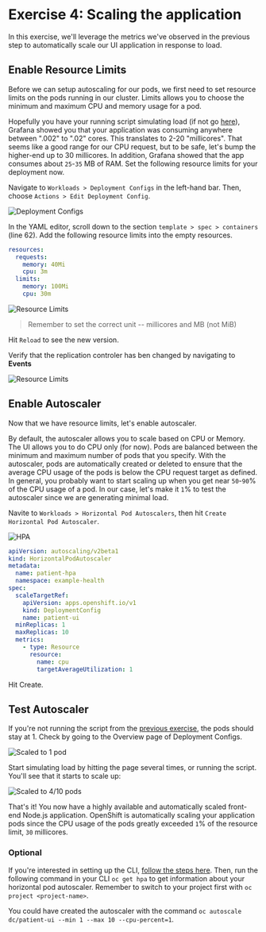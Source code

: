 # Exercise 4: Scaling the application

In this exercise, we'll leverage the metrics we've observed in the previous step to automatically scale our UI application in response to load.

## Enable Resource Limits

Before we can setup autoscaling for our pods, we first need to set resource limits on the pods running in our cluster. Limits allows you to choose the minimum and maximum CPU and memory usage for a pod.

Hopefully you have your running script simulating load \(if not go [here](exercise-2.md#simulate-load-on-the-application)\), Grafana showed you that your application was consuming anywhere between ".002" to ".02" cores. This translates to 2-20 "millicores". That seems like a good range for our CPU request, but to be safe, let's bump the higher-end up to 30 millicores. In addition, Grafana showed that the app consumes about `25`-`35` MB of RAM. Set the following resource limits for your deployment now.

Navigate to `Workloads > Deployment Configs` in the left-hand bar. Then, choose `Actions > Edit Deployment Config`.

![Deployment Configs](../assets/ocp43-dc.png)

In the YAML editor, scroll down to the section `template > spec > containers` \(line 62\). Add the following resource limits into the empty resources.

```yaml
resources:
  requests:
    memory: 40Mi
    cpu: 3m
  limits:
    memory: 100Mi
    cpu: 30m
```

![Resource Limits](../assets/ocp43-limits-yaml.png)

> Remember to set the correct unit -- millicores and MB \(not MiB\)

Hit `Reload` to see the new version.

Verify that the replication controler has ben changed by navigating to **Events**

![Resource Limits](../assets/ocp43-limits-event.png)

## Enable Autoscaler

Now that we have resource limits, let's enable autoscaler.

By default, the autoscaler allows you to scale based on CPU or Memory. The UI allows you to do CPU only \(for now\). Pods are balanced between the minimum and maximum number of pods that you specify. With the autoscaler, pods are automatically created or deleted to ensure that the average CPU usage of the pods is below the CPU request target as defined. In general, you probably want to start scaling up when you get near `50`-`90`% of the CPU usage of a pod. In our case, let's make it `1`% to test the autoscaler since we are generating minimal load.

Navite to `Workloads > Horizontal Pod Autoscalers`, then hit `Create Horizontal Pod Autoscaler`.

![HPA](../assets/ocp43-autoscaler.png)

```yaml
apiVersion: autoscaling/v2beta1
kind: HorizontalPodAutoscaler
metadata:
  name: patient-hpa
  namespace: example-health
spec:
  scaleTargetRef:
    apiVersion: apps.openshift.io/v1
    kind: DeploymentConfig
    name: patient-ui
  minReplicas: 1
  maxReplicas: 10
  metrics:
    - type: Resource
      resource:
        name: cpu
        targetAverageUtilization: 1
```

Hit Create.

## Test Autoscaler

If you're not running the script from the [previous exercise](exercise-2.md#simulate-load-on-the-application), the pods should stay at 1. Check by going to the Overview page of Deployment Configs.

![Scaled to 1 pod](../assets/ocp43-dc-pod.png)

Start simulating load by hitting the page several times, or running the script. You'll see that it starts to scale up:

![Scaled to 4/10 pods](../assets/ocp43-autoscaler-after.png)

That's it! You now have a highly available and automatically scaled front-end Node.js application. OpenShift is automatically scaling your application pods since the CPU usage of the pods greatly exceeded `1`% of the resource limit, `30` millicores.

### Optional

If you're interested in setting up the CLI, [follow the steps here](../getting-started/setup_cli.md). Then, run the following command in your CLI `oc get hpa` to get information about your horizontal pod autoscaler. Remember to switch to your project first with `oc project <project-name>`.

You could have created the autoscaler with the command `oc autoscale dc/patient-ui --min 1 --max 10 --cpu-percent=1`.

